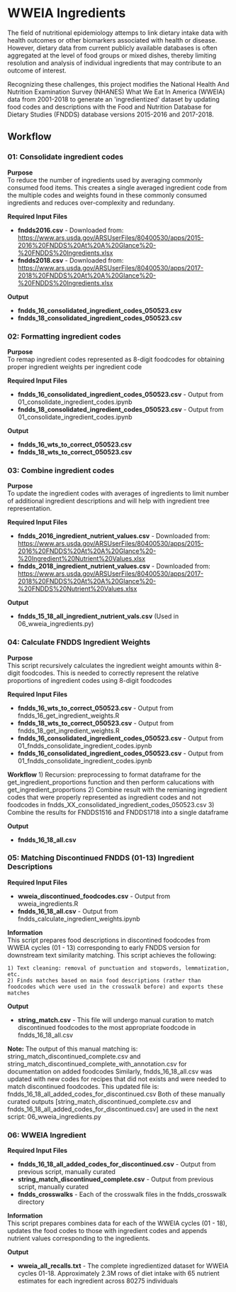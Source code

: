 # WWEIA Ingredients

The field of nutritional epidemiology attemps to link dietary intake data with health outcomes or other biomarkers associated with health or disease. However, dietary data from current publicly available databases is often aggregated at the level of food groups or mixed dishes, thereby limiting resolution and analysis of individual ingredients that may contribute to an outcome of interest. 

Recognizing these challenges, this project modifies the National Health And Nutrition Examination Survey (NHANES) What We Eat In America (WWEIA) data from 2001-2018 to generate an 'ingredientized' dataset by updating food codes and descriptions with the Food and Nutrition Database for Dietary Studies (FNDDS) database versions 2015-2016 and 2017-2018.

## Workflow

### 01: Consolidate ingredient codes
 
__Purpose__  
To reduce the number of ingredients used by averaging commonly consumed food items. This creates a single averaged ingredient code from the multiple codes and weights found in these commonly consumed ingredients and reduces over-complexity and redundany.

__Required Input Files__

  - **fndds2016.csv** - Downloaded from: https://www.ars.usda.gov/ARSUserFiles/80400530/apps/2015-2016%20FNDDS%20At%20A%20Glance%20-%20FNDDS%20Ingredients.xlsx
  - **fndds2018.csv** - Downloaded from: https://www.ars.usda.gov/ARSUserFiles/80400530/apps/2017-2018%20FNDDS%20At%20A%20Glance%20-%20FNDDS%20Ingredients.xlsx

__Output__
- **fndds_16_consolidated_ingredient_codes_050523.csv**
- **fndds_18_consolidated_ingredient_codes_050523.csv**

### 02: Formatting ingredient codes

__Purpose__  
To remap ingredient codes represented as 8-digit foodcodes for obtaining proper ingredient weights per ingredient code

__Required Input Files__

  - **fndds_16_consolidated_ingredient_codes_050523.csv** - Output from 01_consolidate_ingredient_codes.ipynb
  - **fndds_18_consolidated_ingredient_codes_050523.csv** - Output from 01_consolidate_ingredient_codes.ipynb

__Output__
- **fndds_16_wts_to_correct_050523.csv**
- **fndds_18_wts_to_correct_050523.csv**

### 03: Combine ingredient codes

__Purpose__  
To update the ingredient codes with averages of ingredients to limit number of additional ingredient descriptions and will help with ingredient tree representation. 

__Required Input Files__

  - **fndds_2016_ingredient_nutrient_values.csv** - Downloaded from: https://www.ars.usda.gov/ARSUserFiles/80400530/apps/2015-2016%20FNDDS%20At%20A%20Glance%20-%20Ingredient%20Nutrient%20Values.xlsx
  - **fndds_2018_ingredient_nutrient_values.csv** - Downloaded from: https://www.ars.usda.gov/ARSUserFiles/80400530/apps/2017-2018%20FNDDS%20At%20A%20Glance%20-%20FNDDS%20Nutrient%20Values.xlsx

__Output__
- **fndds_15_18_all_ingredient_nutrient_vals.csv** (Used in 06_wweia_ingredients.py)

### 04: Calculate FNDDS Ingredient Weights

__Purpose__  
This script recursively calculates the ingredient weight amounts within 8-digit foodcodes. This is needed to correctly represent the relative proportions of ingredient codes using 8-digit foodcodes

__Required Input Files__

  - **fndds_16_wts_to_correct_050523.csv** - Output from fndds_16_get_ingredient_weights.R
  - **fndds_18_wts_to_correct_050523.csv** - Output from fndds_18_get_ingredient_weights.R
  - **fndds_16_consolidated_ingredient_codes_050523.csv** - Output from 01_fndds_consolidate_ingredient_codes.ipynb
  - **fndds_16_consolidated_ingredient_codes_050523.csv** - Output from 01_fndds_consolidate_ingredient_codes.ipynb

__Workflow__
    1) Recursion: preprocessing to format dataframe for the get_ingredient_proportions function and then perform calucations with get_ingredient_proportions
    2) Combine result with the remianing ingredient codes that were properly represented as ingredient codes and not foodcodes in fndds_XX_consolidated_ingredient_codes_050523.csv 
    3) Combine the results for FNDDS1516 and FNDDS1718 into a single dataframe
    
__Output__
  - **fndds_16_18_all.csv**

### 05: Matching Discontinued FNDDS (01-13) Ingredient Descriptions

__Required Input Files__

  - **wweia_discontinued_foodcodes.csv** - Output from wweia_ingredients.R 
  - **fndds_16_18_all.csv** - Output from fndds_calculate_ingredient_weights.ipynb

__Information__  
This script prepares food descriptions in discontined foodcodes from WWEIA cycles (01 - 13) corresponding to early FNDDS version for downstream text similarity matching. This script achieves the following:
    
    1) Text cleaning: removal of punctuation and stopwords, lemmatization, etc.
    2) Finds matches based on main food descriptions (rather than foodcodes which were used in the crosswalk before) and exports these matches
        
__Output__
  - **string_match.csv** - This file will undergo manual curation to match discontinued foodcodes to the most appropriate foodcode in fndds_16_18_all.csv

__Note:__  The output of this manual matching is: string_match_discontinued_complete.csv and string_match_discontinued_complete_with_annotation.csv for documentation on added foodcodes
Similarly, fndds_16_18_all.csv was updated with new codes for recipes that did not exists and were needed to match discontinued foodcodes. This updated file is: fndds_16_18_all_added_codes_for_discontinued.csv
Both of these manually curated outputs [string_match_discontinued_complete.csv and fndds_16_18_all_added_codes_for_discontinued.csv] are used in the next script: 06_wweia_ingredients.py

### 06: WWEIA Ingredient

__Required Input Files__

  - **fndds_16_18_all_added_codes_for_discontinued.csv** - Output from previous script, manually curated
  - **string_match_discontinued_complete.csv** - Output from previous script, manually curated
  - **fndds_crosswalks** - Each of the crosswalk files in the fndds_crosswalk directory

__Information__  
This script prepares combines data for each of the WWEIA cycles (01 - 18), updates the food codes to those with ingredient codes and appends nutrient values corresponding to the ingredients.

__Output__
  - **wweia_all_recalls.txt** - The complete ingredientized dataset for WWEIA cycles 01-18. Approximately 2.3M rows of diet intake with 65 nutrient estimates for each ingredient across 80275 individuals



